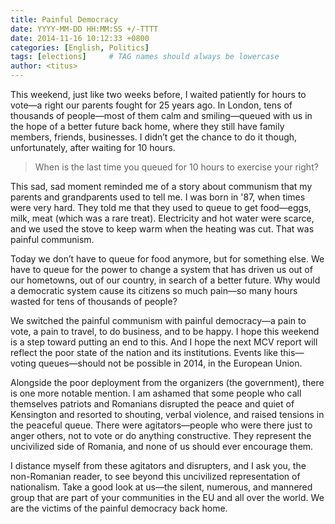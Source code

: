 ```yaml
---
title: Painful Democracy
date: YYYY-MM-DD HH:MM:SS +/-TTTT
date: 2014-11-16 10:12:33 +0800
categories: [English, Politics]
tags: [elections]     # TAG names should always be lowercase
author: <titus>   
---
```


This weekend, just like two weeks before, I waited patiently for hours to vote—a right our parents fought for 25 years ago. In London, tens of thousands of people—most of them calm and smiling—queued with us in the hope of a better future back home, where they still have family members, friends, businesses. I didn’t get the chance to do it though, unfortunately, after waiting for 10 hours.

> When is the last time you queued for 10 hours to exercise your right?

This sad, sad moment reminded me of a story about communism that my parents and grandparents used to tell me. I was born in '87, when times were very hard. They told me that they used to queue to get food—eggs, milk, meat (which was a rare treat). Electricity and hot water were scarce, and we used the stove to keep warm when the heating was cut. That was painful communism.

Today we don’t have to queue for food anymore, but for something else. We have to queue for the power to change a system that has driven us out of our hometowns, out of our country, in search of a better future. Why would a democratic system cause its citizens so much pain—so many hours wasted for tens of thousands of people?

We switched the painful communism with painful democracy—a pain to vote, a pain to travel, to do business, and to be happy. I hope this weekend is a step toward putting an end to this. And I hope the next MCV report will reflect the poor state of the nation and its institutions. Events like this—voting queues—should not be possible in 2014, in the European Union.

Alongside the poor deployment from the organizers (the government), there is one more notable mention. I am ashamed that some people who call themselves patriots and Romanians disrupted the peace and quiet of Kensington and resorted to shouting, verbal violence, and raised tensions in the peaceful queue. There were agitators—people who were there just to anger others, not to vote or do anything constructive. They represent the uncivilized side of Romania, and none of us should ever encourage them.

I distance myself from these agitators and disrupters, and I ask you, the non-Romanian reader, to see beyond this uncivilized representation of nationalism. Take a good look at us—the silent, numerous, and mannered group that are part of your communities in the EU and all over the world. We are the victims of the painful democracy back home.